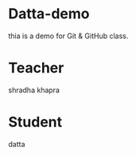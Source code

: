 # Datta-demo
thia is a demo for Git &amp; GitHub class.

# Teacher
 shradha khapra

 # Student
 datta